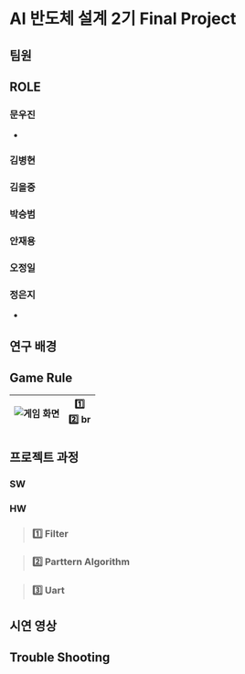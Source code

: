 # AI 반도체 설계 2기 Final Project

## 팀원 


<!--
|Team Leader|Team Member1Team Member2| 
--|--|--|
| | | | 

|Team Member3|Team Member4|Team Member5|Team Member6| 
--|--|--|--|
| | | | |

-->

## ROLE

### 문우진
-


### 김병현

### 김을중

### 박승범

### 안재용

### 오정일

### 정은지
- 

## 연구 배경


## Game Rule

|![게임 화면](https://github.com/2735C/VGA/blob/main/History/img/another/game_1.gif)| :one: <br> :two: br |
--|--


## 프로젝트 과정

### SW

### HW

> ### :one: Filter

> ### :two: Parttern Algorithm

> ### :three: Uart

## 시연 영상


## Trouble Shooting